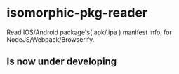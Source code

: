 # isomorphic-pkg-reader
Read IOS/Android package's(.apk/.ipa ) manifest info, for NodeJS/Webpack/Browserify.

## Is now under developing